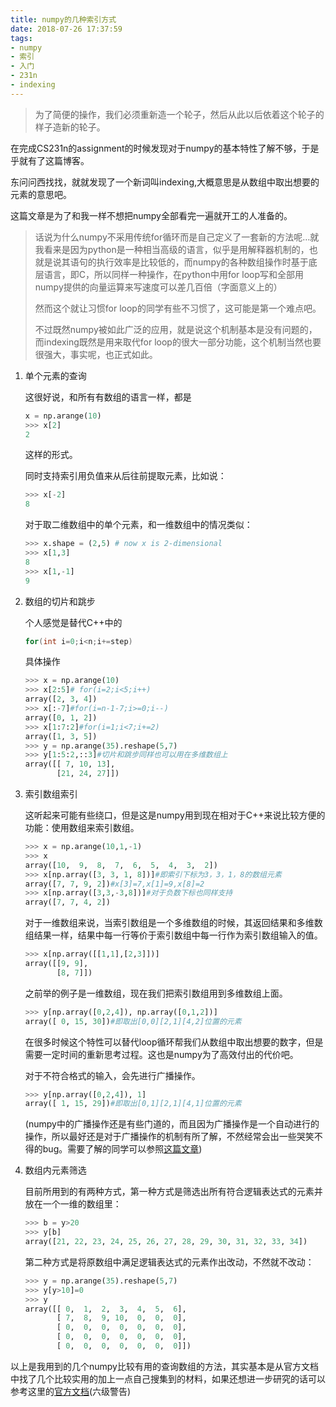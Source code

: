 ```yaml
---
title: numpy的几种索引方式
date: 2018-07-26 17:37:59
tags:
- numpy
- 索引
- 入门
- 231n
- indexing
---
```


> 为了简便的操作，我们必须重新造一个轮子，然后从此以后依着这个轮子的样子造新的轮子。

在完成CS231n的assignment的时候发现对于numpy的基本特性了解不够，于是乎就有了这篇博客。

东问问西找找，就就发现了一个新词叫indexing,大概意思是从数组中取出想要的元素的意思吧。

这篇文章是为了和我一样不想把numpy全部看完一遍就开工的人准备的。

> 话说为什么numpy不采用传统for循环而是自己定义了一套新的方法呢…就我看来是因为python是一种相当高级的语言，似乎是用解释器机制的，也就是说其语句的执行效率是比较低的，而numpy的各种数组操作时基于底层语言，即C，所以同样一种操作，在python中用for loop写和全部用numpy提供的向量运算来写速度可以差几百倍（字面意义上的）
>
> 然而这个就让习惯for loop的同学有些不习惯了，这可能是第一个难点吧。
>
> 不过既然numpy被如此广泛的应用，就是说这个机制基本是没有问题的，而indexing既然是用来取代for loop的很大一部分功能，这个机制当然也要很强大，事实呢，也正式如此。

1. 单个元素的查询

   这很好说，和所有有数组的语言一样，都是

   ```python
   x = np.arange(10)
   >>> x[2]
   2
   ```

   这样的形式。

   同时支持索引用负值来从后往前提取元素，比如说：

   ```python
   >>> x[-2]
   8
   ```

   对于取二维数组中的单个元素，和一维数组中的情况类似：

   ```python
   >>> x.shape = (2,5) # now x is 2-dimensional
   >>> x[1,3]
   8
   >>> x[1,-1]
   9
   ```

2. 数组的切片和跳步

   个人感觉是替代C++中的

   ```C++
   for(int i=0;i<n;i+=step)
   ```

   具体操作

   ```python
   >>> x = np.arange(10)
   >>> x[2:5]# for(i=2;i<5;i++)
   array([2, 3, 4])
   >>> x[:-7]#for(i=n-1-7;i>=0;i--)
   array([0, 1, 2])
   >>> x[1:7:2]#for(i=1;i<7;i+=2)
   array([1, 3, 5])
   >>> y = np.arange(35).reshape(5,7)
   >>> y[1:5:2,::3]#切片和跳步同样也可以用在多维数组上
   array([[ 7, 10, 13],
          [21, 24, 27]])
   ```

3. 索引数组索引

   这听起来可能有些绕口，但是这是numpy用到现在相对于C++来说比较方便的功能：使用数组来索引数组。

   ```python
   >>> x = np.arange(10,1,-1)
   >>> x
   array([10,  9,  8,  7,  6,  5,  4,  3,  2])
   >>> x[np.array([3, 3, 1, 8])]#即索引下标为3，3，1，8的数组元素
   array([7, 7, 9, 2])#x[3]=7,x[1]=9,x[8]=2
   >>> x[np.array([3,3,-3,8])]#对于负数下标也同样支持
   array([7, 7, 4, 2])
   ```

   对于一维数组来说，当索引数组是一个多维数组的时候，其返回结果和多维数组结果一样，结果中每一行等价于索引数组中每一行作为索引数组输入的值。

   ```python
   >>> x[np.array([[1,1],[2,3]])]
   array([[9, 9],
          [8, 7]])
   ```

   之前举的例子是一维数组，现在我们把索引数组用到多维数组上面。

   ```python
   >>> y[np.array([0,2,4]), np.array([0,1,2])]
   array([ 0, 15, 30])#即取出[0,0][2,1][4,2]位置的元素
   ```
   在很多时候这个特性可以替代loop循环帮我们从数组中取出想要的数字，但是需要一定时间的重新思考过程。这也是numpy为了高效付出的代价吧。

   对于不符合格式的输入，会先进行广播操作。

   ```python
   >>> y[np.array([0,2,4]), 1]
   array([ 1, 15, 29])#即取出[0,1][2,1][4,1]位置的元素
   ```

   (numpy中的广播操作还是有些门道的，而且因为广播操作是一个自动进行的操作，所以最好还是对于广播操作的机制有所了解，不然经常会出一些哭笑不得的bug。需要了解的同学可以参照[这篇文章](https://zhuanlan.zhihu.com/p/33318510))

4. 数组内元素筛选

   目前所用到的有两种方式，第一种方式是筛选出所有符合逻辑表达式的元素并放在一个一维的数组里：

   ```python
   >>> b = y>20
   >>> y[b]
   array([21, 22, 23, 24, 25, 26, 27, 28, 29, 30, 31, 32, 33, 34])
   ```

   第二种方式是将原数组中满足逻辑表达式的元素作出改动，不然就不改动：

   ```python
   >>> y = np.arange(35).reshape(5,7)
   >>> y[y>10]=0
   >>> y
   array([[ 0,  1,  2,  3,  4,  5,  6],
          [ 7,  8,  9, 10,  0,  0,  0],
          [ 0,  0,  0,  0,  0,  0,  0],
          [ 0,  0,  0,  0,  0,  0,  0],
          [ 0,  0,  0,  0,  0,  0,  0]])
   ```



以上是我用到的几个numpy比较有用的查询数组的方法，其实基本是从官方文档中找了几个比较实用的加上一点自己搜集到的材料，如果还想进一步研究的话可以参考这里的[官方文档](https://docs.scipy.org/doc/numpy/user/basics.indexing.html)(六级警告)



